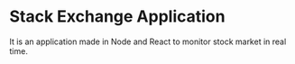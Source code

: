 # Stack Exchange Application
It is an application made in Node and React to monitor stock market in real time.
